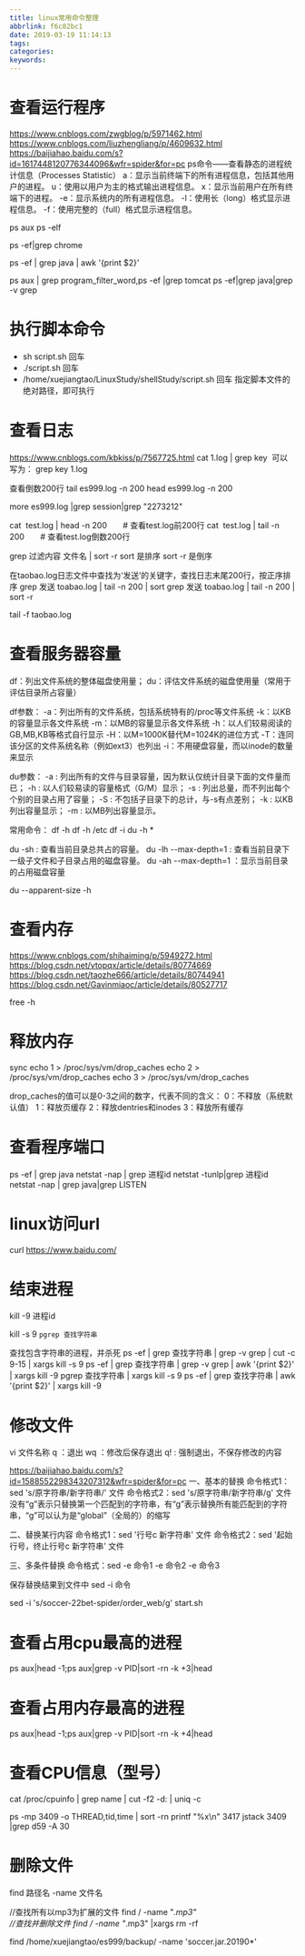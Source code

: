 ```yaml
---
title: linux常用命令整理
abbrlink: f6c82bc1
date: 2019-03-19 11:14:13
tags:
categories:
keywords:
---
```

# 查看运行程序
https://www.cnblogs.com/zwgblog/p/5971462.html
https://www.cnblogs.com/liuzhengliang/p/4609632.html
https://baijiahao.baidu.com/s?id=1617448120776344096&wfr=spider&for=pc
ps命令——查看静态的进程统计信息（Processes Statistic）
a：显示当前终端下的所有进程信息，包括其他用户的进程。
u：使用以用户为主的格式输出进程信息。
x：显示当前用户在所有终端下的进程。
-e：显示系统内的所有进程信息。
-l：使用长（long）格式显示进程信息。
-f：使用完整的（full）格式显示进程信息。

ps aux
ps -elf

ps -ef|grep chrome

ps -ef | grep java | awk '{print $2}'

ps aux | grep program_filter_word,ps -ef |grep tomcat 
ps -ef|grep java|grep -v grep 

# 执行脚本命令 
 - sh script.sh    回车
 - ./script.sh     回车
 - /home/xuejiangtao/LinuxStudy/shellStudy/script.sh  回车   指定脚本文件的绝对路径，即可执行
 
 
# 查看日志
https://www.cnblogs.com/kbkiss/p/7567725.html
cat 1.log | grep key  
可以写为： 
grep key 1.log

查看倒数200行
tail es999.log -n 200
head es999.log -n 200

more es999.log |grep session|grep "2273212"

cat  test.log | head -n 200　　# 查看test.log前200行
cat  test.log | tail -n 200　　# 查看test.log倒数200行


grep 过滤内容 文件名 | sort -r
sort 是排序
sort -r 是倒序


在taobao.log日志文件中查找为‘发送’的关键字，查找日志末尾200行，按正序排序
grep 发送  toabao.log | tail -n 200 | sort 
grep 发送  toabao.log | tail -n 200 | sort -r

tail -f taobao.log 

# 查看服务器容量
df：列出文件系统的整体磁盘使用量；
du：评估文件系统的磁盘使用量（常用于评估目录所占容量）

df参数：
-a：列出所有的文件系统，包括系统特有的/proc等文件系统
-k：以KB的容量显示各文件系统
-m：以MB的容量显示各文件系统
-h：以人们较易阅读的GB,MB,KB等格式自行显示
-H：以M=1000K替代M=1024K的进位方式
-T：连同该分区的文件系统名称（例如ext3）也列出
-i：不用硬盘容量，而以inode的数量来显示

du参数：
-a : 列出所有的文件与目录容量，因为默认仅统计目录下面的文件量而已；
-h : 以人们较易读的容量格式（G/M）显示；
-s : 列出总量，而不列出每个个别的目录占用了容量；
-S : 不包括子目录下的总计，与-s有点差别；
-k : 以KB列出容量显示；
-m : 以MB列出容量显示。


常用命令：
df -h 
df -h /etc
df -i
du -h *

du -sh : 查看当前目录总共占的容量。
du -lh --max-depth=1 : 查看当前目录下一级子文件和子目录占用的磁盘容量。
du -ah --max-depth=1 ：显示当前目录的占用磁盘容量


du --apparent-size -h

# 查看内存
https://www.cnblogs.com/shihaiming/p/5949272.html
https://blog.csdn.net/vtopqx/article/details/80774669
https://blog.csdn.net/taozhe666/article/details/80744941
https://blog.csdn.net/Gavinmiaoc/article/details/80527717

free -h

# 释放内存
sync
echo 1 > /proc/sys/vm/drop_caches
echo 2 > /proc/sys/vm/drop_caches
echo 3 > /proc/sys/vm/drop_caches

drop_caches的值可以是0-3之间的数字，代表不同的含义：
0：不释放（系统默认值）
1：释放页缓存
2：释放dentries和inodes
3：释放所有缓存

# 查看程序端口
ps -ef | grep java
netstat -nap | grep 进程id
netstat -tunlp|grep 进程id
netstat -nap | grep java|grep LISTEN

# linux访问url
curl https://www.baidu.com/

# 结束进程
kill -9 进程id

kill -s 9 `pgrep 查找字符串`

查找包含字符串的进程，并杀死
ps -ef | grep 查找字符串 | grep -v grep | cut -c 9-15 | xargs kill -s 9
ps -ef | grep 查找字符串 | grep -v grep | awk '{print $2}' | xargs kill -9
pgrep 查找字符串 | xargs kill -s 9
ps -ef | grep 查找字符串 | awk '{print $2}' | xargs kill -9


# 修改文件
vi 文件名称
q  ：退出
wq ：修改后保存退出
q! : 强制退出，不保存修改的内容
 
 https://baijiahao.baidu.com/s?id=1588552298343207312&wfr=spider&for=pc
一、基本的替换
命令格式1：sed 's/原字符串/新字符串/' 文件 
命令格式2：sed 's/原字符串/新字符串/g' 文件
没有“g”表示只替换第一个匹配到的字符串，有“g”表示替换所有能匹配到的字符串，“g”可以认为是“global”（全局的）的缩写

二、替换某行内容
命令格式1：sed '行号c 新字符串' 文件
命令格式2：sed '起始行号，终止行号c 新字符串' 文件

三、多条件替换
命令格式：sed -e 命令1 -e 命令2 -e 命令3


保存替换结果到文件中
sed -i 命令


sed -i 's/soccer-22bet-spider/order_web/g' start.sh

# 查看占用cpu最高的进程
ps aux|head -1;ps aux|grep -v PID|sort -rn -k +3|head

# 查看占用内存最高的进程
ps aux|head -1;ps aux|grep -v PID|sort -rn -k +4|head

# 查看CPU信息（型号）
cat /proc/cpuinfo | grep name | cut -f2 -d: | uniq -c



ps -mp 3409 -o THREAD,tid,time | sort -rn
printf "%x\n" 3417
jstack 3409 |grep d59 -A 30

# 删除文件
find 路径名 -name 文件名

//查找所有以mp3为扩展的文件
find / -name "*.mp3"  
//查找并删除文件
find / -name "*.mp3" |xargs rm -rf

find /home/xuejiangtao/es999/backup/ -name 'soccer.jar.20190*'


